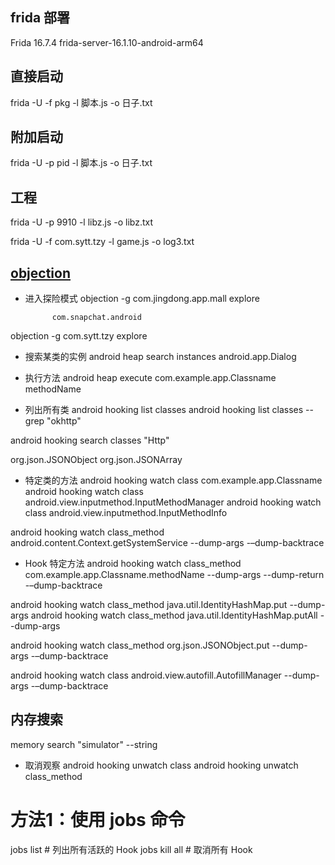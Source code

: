 ## frida 部署
Frida 16.7.4
frida-server-16.1.10-android-arm64

## 直接启动
frida -U -f pkg -l 脚本.js -o 日子.txt

## 附加启动
frida -U -p pid -l 脚本.js -o 日子.txt

## 工程
frida -U -p 9910 -l libz.js -o libz.txt

frida -U -f com.sytt.tzy -l game.js -o log3.txt

## [objection](https://github.com/sensepost/objection/wiki/Using-objection)
* 进入探险模式 
objection -g com.jingdong.app.mall explore

            com.snapchat.android
 objection -g com.sytt.tzy explore
* 搜索某类的实例
android heap search instances android.app.Dialog
* 执行方法
android heap execute com.example.app.Classname methodName

* 列出所有类
android hooking list classes
android hooking list classes --grep "okhttp"

android hooking search classes "Http"

org.json.JSONObject
org.json.JSONArray

* 特定类的方法
android hooking watch class com.example.app.Classname
android hooking watch class android.view.inputmethod.InputMethodManager
android hooking watch class android.view.inputmethod.InputMethodInfo

android hooking watch class_method android.content.Context.getSystemService --dump-args -–dump-backtrace
* Hook 特定方法
android hooking watch class_method com.example.app.Classname.methodName --dump-args --dump-return -–dump-backtrace

android hooking watch class_method java.util.IdentityHashMap.put --dump-args
android hooking watch class_method java.util.IdentityHashMap.putAll --dump-args

android hooking watch class_method org.json.JSONObject.put --dump-args -–dump-backtrace

android hooking watch class android.view.autofill.AutofillManager --dump-args -–dump-backtrace

## 内存搜索

memory search "simulator"  --string


* 取消观察
android hooking unwatch class 
android hooking unwatch class_method 

# 方法1：使用 jobs 命令
jobs list      # 列出所有活跃的 Hook
jobs kill all  # 取消所有 Hook